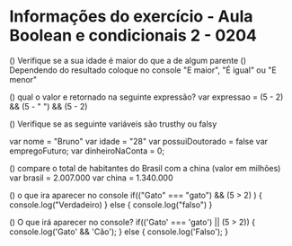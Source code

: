 # Informações do exercício - Aula Boolean e condicionais 2 - 0204

() Verifique se a sua idade é maior do que a de algum parente
() Dependendo do resultado coloque no console "E maior", "É igual" ou "E menor"

() qual o valor e retornado na seguinte expressão?
var expressao = (5 - 2) && (5 - " ") && (5 - 2)

() Verifique se as seguinte variáveis são trusthy ou falsy

var nome = "Bruno"
var idade = "28"
var possuiDoutorado = false
var empregoFuturo;
var dinheiroNaConta = 0;

() compare o total de habitantes do Brasil com a china (valor em milhões)
var brasil = 2.007.000
var china = 1.340.000

() o que ira aparecer no console
if(("Gato" === "gato") && (5 > 2) ) {
console.log("Verdadeiro)
} else {
console.log("falso")
}

() O que irá aparecer no console?
if(('Gato' === 'gato') || (5 > 2)) {
console.log('Gato' && 'Cão');
} else {
console.log('Falso');
}
